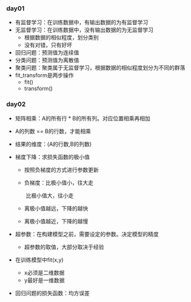### day01

- 有监督学习：在训练数据中，有输出数据的为有监督学习
- 无监督学习：在训练数据中，没有输出数据的为无监督学习
    - 根据数据的相似程度，划分类别
    - 没有对错，只有好坏
- 回归问题：预测值为连续值
- 分类问题：预测值为离散值
- 聚类问题：聚类属于无监督学习，根据数据的相似程度划分为不同的群落
- fit_transform是两步操作
    - fit()
    - transform()



### day02

- 矩阵相乘：A的所有行 * B的所有列。对应位置相乘再相加

- A的列数  ==  B的行数，才能相乘

- 结果的维度：(A的行数,B的列数)

- 梯度下降：求损失函数的极小值

    - 按照负梯度的方式进行参数更新

    - 负梯度：比极小值小，往大走

        ​                比极小值大，往小走

    - 离极小值越远，下降的越快

    - 离极小值越近，下降的越慢

- 超参数：在构建模型之前，需要设定的参数。决定模型的精度

    - 超参数的取值，大部分取决于经验

- 在训练模型中fit(x,y)

    - x必须是二维数据
    - y最好是一维数据

- 回归问题的损失函数：均方误差









